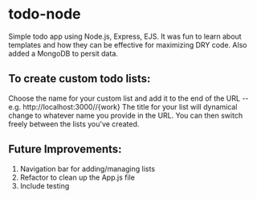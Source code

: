 # todo-node

Simple todo app using Node.js, Express, EJS. It was fun to learn about templates and how they can be effective for maximizing DRY code. Also added a MongoDB to persit data.

## To create custom todo lists:
Choose the name for your custom list and add it to the end of the URL -- e.g. http://localhost:3000//{work}
The title for your list will dynamical change to whatever name you provide in the URL. You can then switch freely between the lists you've created. 

## Future Improvements:
1. Navigation bar for adding/managing lists
2. Refactor to clean up the App.js file
3. Include testing
